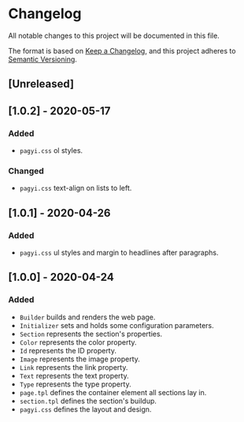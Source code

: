 # Changelog
All notable changes to this project will be documented in this file.

The format is based on [Keep a Changelog](https://keepachangelog.com/en/1.0.0/),
and this project adheres to [Semantic Versioning](https://semver.org/spec/v2.0.0.html).

## [Unreleased]

## [1.0.2] - 2020-05-17
### Added
- `pagyi.css` ol styles.

### Changed
- `pagyi.css` text-align on lists to left.

## [1.0.1] - 2020-04-26
### Added
- `pagyi.css` ul styles and margin to headlines after paragraphs.

## [1.0.0] - 2020-04-24
### Added
- `Builder` builds and renders the web page.
- `Initializer` sets and holds some configuration parameters.
- `Section` represents the section's properties.
- `Color` represents the color property.
- `Id` represents the ID property.
- `Image` represents the image property.
- `Link` represents the link property.
- `Text` represents the text property.
- `Type` represents the type property.
- `page.tpl` defines the container element all sections lay in.
- `section.tpl` defines the section's buildup.
- `pagyi.css` defines the layout and design.
